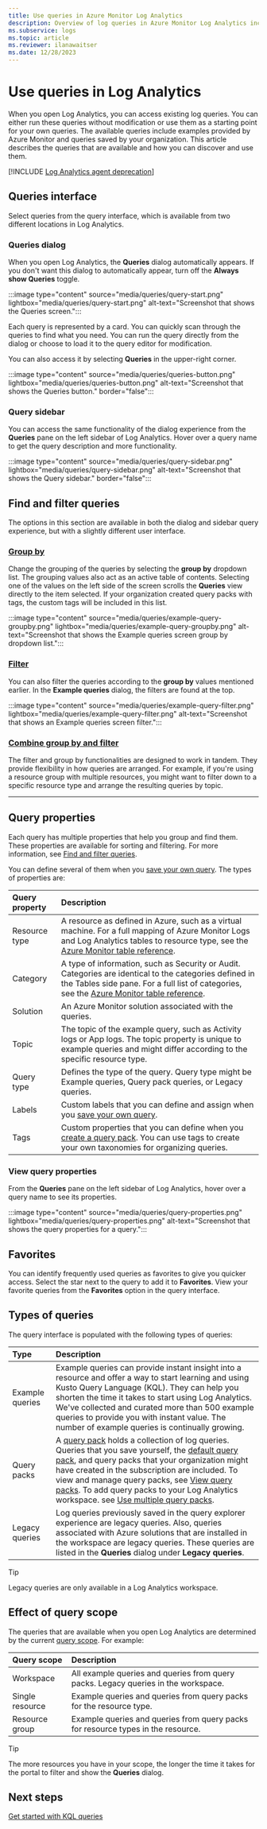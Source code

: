 ```yaml
---
title: Use queries in Azure Monitor Log Analytics 
description: Overview of log queries in Azure Monitor Log Analytics including different types of queries and sample queries that you can use.
ms.subservice: logs
ms.topic: article
ms.reviewer: ilanawaitser
ms.date: 12/28/2023
---
```


# Use queries in Log Analytics
When you open Log Analytics, you can access existing log queries. You can either run these queries without modification or use them as a starting point for your own queries. The available queries include examples provided by Azure Monitor and queries saved by your organization. This article describes the queries that are available and how you can discover and use them.

[!INCLUDE [Log Analytics agent deprecation](includes/log-analytics-query-permissions.md)]

## Queries interface
Select queries from the query interface, which is available from two different locations in Log Analytics.

### Queries dialog

When you open Log Analytics, the **Queries** dialog automatically appears. If you don't want this dialog to automatically appear, turn off the **Always show Queries** toggle.

:::image type="content" source="media/queries/query-start.png" lightbox="media/queries/query-start.png" alt-text="Screenshot that shows the Queries screen.":::

Each query is represented by a card. You can quickly scan through the queries to find what you need. You can run the query directly from the dialog or choose to load it to the query editor for modification.

You can also access it by selecting **Queries** in the upper-right corner.
<!-- convertborder later -->
:::image type="content" source="media/queries/queries-button.png" lightbox="media/queries/queries-button.png" alt-text="Screenshot that shows the Queries button." border="false":::

### Query sidebar

You can access the same functionality of the dialog experience from the **Queries** pane on the left sidebar of Log Analytics. Hover over a query name to get the query description and more functionality.
<!-- convertborder later -->
:::image type="content" source="media/queries/query-sidebar.png" lightbox="media/queries/query-sidebar.png" alt-text="Screenshot that shows the Query sidebar." border="false":::

## Find and filter queries

The options in this section are available in both the dialog and sidebar query experience, but with a slightly different user interface.

### [Group by](#tab/groupby)

Change the grouping of the queries by selecting the **group by** dropdown list. The grouping values also act as an active table of contents. Selecting one of the values on the left side of the screen scrolls the **Queries** view directly to the item selected. If your organization created query packs with tags, the custom tags will be included in this list.

:::image type="content" source="media/queries/example-query-groupby.png" lightbox="media/queries/example-query-groupby.png" alt-text="Screenshot that shows the Example queries screen group by dropdown list.":::

### [Filter](#tab/filter)

You can also filter the queries according to the **group by** values mentioned earlier. In the **Example queries** dialog, the filters are found at the top.

:::image type="content" source="media/queries/example-query-filter.png" lightbox="media/queries/example-query-filter.png" alt-text="Screenshot that shows an Example queries screen filter.":::

### [Combine group by and filter](#tab/combinegroupbyandfilter)

The filter and group by functionalities are designed to work in tandem. They provide flexibility in how queries are arranged. For example, if you're using a resource group with multiple resources, you might want to filter down to a specific resource type and arrange the resulting queries by topic.

---

## Query properties
Each query has multiple properties that help you group and find them. These properties are available for sorting and filtering. For more information, see [Find and filter queries](#find-and-filter-queries).

You can define several of them when you [save your own query](save-query.md). The types of properties are:

| Query property | Description |
| :--- | :--- |
| Resource type | A resource as defined in Azure, such as a virtual machine. For a full mapping of Azure Monitor Logs and Log Analytics tables to resource type, see the [Azure Monitor table reference](/azure/azure-monitor/reference/logs-index). |
| Category | A type of information, such as Security or Audit. Categories are identical to the categories defined in the Tables side pane. For a full list of categories, see the [Azure Monitor table reference](/azure/azure-monitor/reference/tables/tables-category). |
| Solution | An Azure Monitor solution associated with the queries. |
| Topic | The topic of the example query, such as Activity logs or App logs. The topic property is unique to example queries and might differ according to the specific resource type. |
| Query type | Defines the type of the query. Query type might be Example queries, Query pack queries, or Legacy queries. |
| Labels | Custom labels that you can define and assign when you [save your own query](save-query.md). |
| Tags | Custom properties that you can define when you [create a query pack](query-packs.md). You can use tags to create your own taxonomies for organizing queries. |

### View query properties

From the **Queries** pane on the left sidebar of Log Analytics, hover over a query name to see its properties.

:::image type="content" source="media/queries/query-properties.png" lightbox="media/queries/query-properties.png" alt-text="Screenshot that shows the query properties for a query.":::

## Favorites
You can identify frequently used queries as favorites to give you quicker access. Select the star next to the query to add it to **Favorites**. View your favorite queries from the **Favorites** option in the query interface.

## Types of queries
The query interface is populated with the following types of queries:

| Type | Description |
| :--- | :--- |
| Example queries | Example queries can provide instant insight into a resource and offer a way to start learning and using Kusto Query Language (KQL). They can help you shorten the time it takes to start using Log Analytics. We've collected and curated more than 500 example queries to provide you with instant value. The number of example queries is continually growing. |
| Query packs | A [query pack](query-packs.md) holds a collection of log queries. Queries that you save yourself, the [default query pack](query-packs.md#default-query-pack), and query packs that your organization might have created in the subscription are included. To view and manage query packs, see [View query packs](./query-packs.md#view-query-packs). To add query packs to your Log Analytics workspace. see [Use multiple query packs](./query-packs.md#use-multiple-query-packs). |
| Legacy queries | Log queries previously saved in the query explorer experience are legacy queries. Also, queries associated with Azure solutions that are installed in the workspace are legacy queries. These queries are listed in the **Queries** dialog under **Legacy queries**. |

>[!TIP]
> Legacy queries are only available in a Log Analytics workspace.

## Effect of query scope
The queries that are available when you open Log Analytics are determined by the current [query scope](scope.md). For example:

| Query scope | Description |
| :--- | :--- |
| Workspace | All example queries and queries from query packs. Legacy queries in the workspace. |
| Single resource | Example queries and queries from query packs for the resource type. |
| Resource group | Example queries and queries from query packs for resource types in the resource. |

> [!TIP]
> The more resources you have in your scope, the longer the time it takes for the portal to filter and show the **Queries** dialog.

## Next steps

[Get started with KQL queries](get-started-queries.md)
